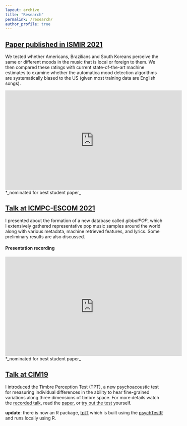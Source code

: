 ```yaml
---
layout: archive
title: "Research"
permalink: /research/
author_profile: true
---
```

## [Paper published in ISMIR 2021](https://zenodo.org/record/5625680#.Yczt3BNKjys)
We tested whether Americans, Brazilians and South Koreans perceive the same or
different moods in the music that is local or foreign to them. We then compared
these ratings with current state-of-the-art machine estimates to examine whether
the automatica mood detection algorithms are systematically biased to the US 
(given most training data are English songs).

<iframe width="560" height="315" src="https://www.youtube.com/embed/SvYicYEYh3M" title="YouTube video player" frameborder="0" allow="accelerometer; autoplay; clipboard-write; encrypted-media; gyroscope; picture-in-picture" allowfullscreen></iframe>
*_nominated for best student paper_

## [Talk at ICMPC-ESCOM 2021](https://icmpc2021.sites.sheffield.ac.uk/)
I presented about the formation of a new database called _globalPOP_, 
which I extensively gathered representative pop music samples around the world along
with various metadata, machine retrieved features, and lyrics.
Some preliminary results are also discussed.

#### Presentation recording
<iframe width="560" height="315" src="https://www.youtube.com/embed/TIQkwEj6qF4" title="YouTube video player" frameborder="0" allow="accelerometer; autoplay; clipboard-write; encrypted-media; gyroscope; picture-in-picture" allowfullscreen></iframe>
*_nominated for best student paper_

## [Talk at CIM19](https://sites.google.com/view/cim19/home)
I introduced the Timbre Perception Test (TPT), a new psychoacoustic test for measuring
individual differences in the ability to hear fine-grained variations along
three dimensions of timbre space. For more details watch the [recorded talk](https://www.youtube.com/watch?v=O8m_uocI_gY),
read the [paper](https://link.springer.com/article/10.3758/s13414-020-02058-3),
or [try out the test](https://osf.io/9c8qz/wiki/home/) yourself.

**update**: there is now an R package, [tptT](https://github.com/harin-git/tptR) 
which is built using the [psychTestR](https://github.com/pmcharrison/psychTestR)
and runs locally using R.